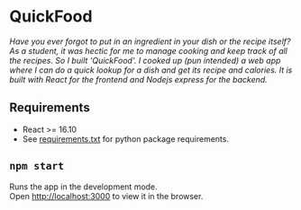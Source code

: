 # QuickFood

*Have you ever forgot to put in an ingredient in your dish or the recipe itself? As a student, it was hectic for me to manage cooking and keep track of all the recipes. So I built 'QuickFood'. I cooked up (pun intended) a web app where I can do a quick lookup for a dish and get its recipe and calories. It is built with React for the frontend and Nodejs express for the backend.*


## Requirements
 - React >= 16.10
 - See [requirements.txt](requirements.txt) for python package requirements.




## `npm start`

Runs the app in the development mode.<br />
Open [http://localhost:3000](http://localhost:3000) to view it in the browser.


